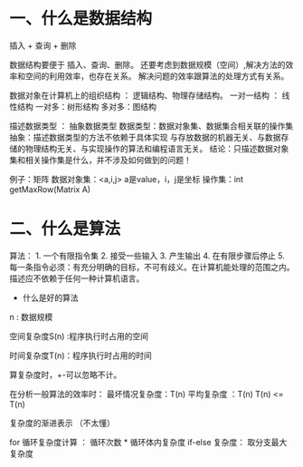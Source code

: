 
# 一、什么是数据结构

插入 + 查询 + 删除

数据结构要便于 插入、查询、删除。
还要考虑到数据规模（空间）,解决方法的效率和空间的利用效率，也存在关系。
解决问题的效率跟算法的处理方式有关系。

数据对象在计算机上的组织结构 ： 逻辑结构、物理存储结构。
一对一结构 ： 线性结构
一对多：树形结构
多对多：图结构

描述数据类型 ： 抽象数据类型
数据类型：数据对象集、数据集合相关联的操作集
抽象：描述数据类型的方法不依赖于具体实现
与存放数据的机器无关、与数据存储的物理结构无关、与实现操作的算法和编程语言无关。
结论：只描述数据对象集和相关操作集是什么，并不涉及如何做到的问题！

例子：矩阵
数据对象集：<a,i,j> a是value，i，j是坐标
操作集：int getMaxRow(Matrix A)

# 二、什么是算法

算法：
    1. 一个有限指令集
    2. 接受一些输入
    3. 产生输出
    4. 在有限步骤后停止
    5. 每一条指令必须：有充分明确的目标，不可有歧义。在计算机能处理的范围之内。描述应不依赖于任何一种计算机语言。

- 什么是好的算法

n : 数据规模

空间复杂度S(n) :程序执行时占用的空间

时间复杂度T(n)：程序执行时占用的时间

算复杂度时，+-可以忽略不计。

在分析一般算法的效率时：
最坏情况复杂度：T<worst>(n)
平均复杂度 ：T<avg>(n)
T<avg>(n) <= T<worst>(n)

复杂度的渐进表示 （不太懂）

for 循环复杂度计算 ： 循环次数 * 循环体内复杂度
if-else 复杂度： 取分支最大复杂度